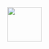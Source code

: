 <a href="https://discord.com/users/750330681212796958">
<img height="80px" src="http://status.zcod.ml/theam-2/750330681212796958.png"/>
</a>
